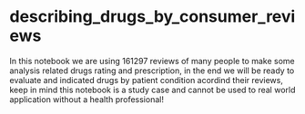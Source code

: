 # describing_drugs_by_consumer_reviews
In this notebook we are using 161297 reviews of many people to make some analysis related drugs rating and prescription, in the end we will be ready to evaluate and indicated drugs by patient condition acordind their reviews, keep in mind this notebook is a study case and cannot be used to real world application without a health professional!
